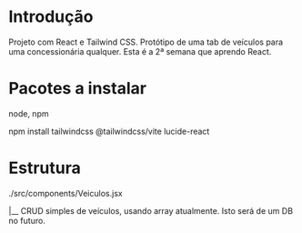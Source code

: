 # Introdução
Projeto com React e Tailwind CSS. Protótipo de uma tab de veículos para uma concessionária qualquer. 
Esta é a 2ª semana que aprendo React.

# Pacotes a instalar
node, npm

npm install tailwindcss @tailwindcss/vite lucide-react

# Estrutura
./src/components/Veiculos.jsx

|__ CRUD simples de veículos, usando array atualmente. Isto será de um DB no futuro.

